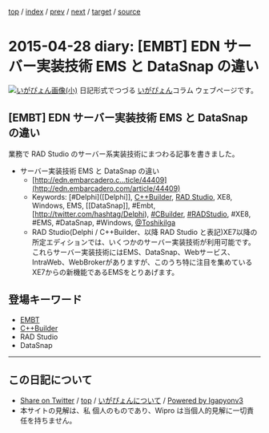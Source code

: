 [top](../index.html) 
 / [index](index.html) 
 / [prev](ig150427.html) 
 / [next](ig150501.html) 
 / [target](http://www.igapyon.jp/igapyon/diary/2015/ig150428.html) 
 / [source](https://github.com/igapyon/diary/blob/master/2015/ig150428.src.md) 

2015-04-28 diary: [EMBT] EDN サーバー実装技術 EMS と DataSnap の違い
=====================================================================================================
[![いがぴょん画像(小)](http://www.igapyon.jp/igapyon/diary/images/iga200306s.jpg "いがぴょん")](http://www.igapyon.jp/igapyon/diary/memo/memoigapyon.html) 日記形式でつづる [いがぴょん](http://www.igapyon.jp/igapyon/diary/memo/memoigapyon.html)コラム ウェブページです。

## [EMBT] EDN サーバー実装技術 EMS と DataSnap の違い

業務で RAD Studio のサーバー系実装技術にまつわる記事を書きました。

* サーバー実装技術 EMS と DataSnap の違い
  * [http://edn.embarcadero.c...ticle/44409](http://edn.embarcadero.com/article/44409)
  * Keywords: [#Delphi]([Delphi]], [C++Builder](../keyword/cppbuilder.html), [RAD Studio](https://www.embarcadero.com/jp/products/rad-studio), XE8, Windows, EMS, [[DataSnap]], #Embt, [http://twitter.com/hashtag/Delphi), [#CBuilder](http://twitter.com/hashtag/CBuilder), [#RADStudio](http://twitter.com/hashtag/RADStudio), #XE8, #EMS, #DataSnap, #Windows, [@ToshikiIga](http://twitter.com/ToshikiIga)
  * RAD Studio(Delphi / C++Builder、以降 RAD Studio と表記)XE7以降の所定エディションでは、いくつかのサーバー実装技術が利用可能です。これらサーバー実装技術にはEMS、DataSnap、Webサービス、IntraWeb、WebBrokerがありますが、このうち特に注目を集めているXE7からの新機能であるEMSをとりあげます。

## 登場キーワード

* [EMBT](../keyword/embt.html)
* [C++Builder](../keyword/cppbuilder.html)
* RAD Studio
* DataSnap

----------------------------------------------------------------------------------------------------

## この日記について

* [Share on Twitter](https://twitter.com/intent/tweet?hashtags=igapyon%2Cdiary%2C%E3%81%84%E3%81%8C%E3%81%B4%E3%82%87%E3%82%93%2CEMBT%2CC%2B%2BBuilder%2CRAD+Studio%2CDataSnap&text=%5BEMBT%5D+EDN+%E3%82%B5%E3%83%BC%E3%83%90%E3%83%BC%E5%AE%9F%E8%A3%85%E6%8A%80%E8%A1%93+EMS+%E3%81%A8+DataSnap+%E3%81%AE%E9%81%95%E3%81%84&url=http%3A%2F%2Fwww.igapyon.jp%2Figapyon%2Fdiary%2F2015%2Fig150428.html) / [top](../index.html) / [いがぴょんについて](http://www.igapyon.jp/igapyon/diary/memo/memoigapyon.html) / [Powered by Igapyonv3](https://github.com/igapyon/igapyonv3)
* 本サイトの見解は、私 個人のものであり、Wipro は当個人的見解に一切責任を持ちません。 
